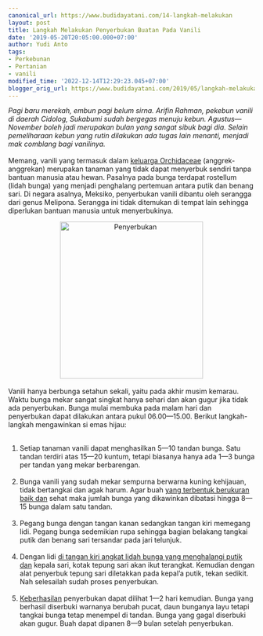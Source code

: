 ```yaml
---
canonical_url: https://www.budidayatani.com/14-langkah-melakukan
layout: post
title: Langkah Melakukan Penyerbukan Buatan Pada Vanili
date: '2019-05-20T20:05:00.000+07:00'
author: Yudi Anto
tags:
- Perkebunan
- Pertanian
- vanili
modified_time: '2022-12-14T12:29:23.045+07:00'
blogger_orig_url: https://www.budidayatani.com/2019/05/langkah-melakukan-penyerbukan-buatan.html
---
```


<i>Pagi baru merekah, embun pagi belum sirna. Arifin Rahman, pekebun vanili di daerah Cidolog, Sukabumi sudah bergegas menuju kebun. Agustus—November boleh jadi merupakan bulan yang sangat sibuk bagi dia. Selain pemeliharaan kebun yang rutin dilakukan ada tugas lain menanti, menjadi mak comblang bagi vanilinya.</i><br/><br/>Memang, vanili yang termasuk dalam <a href="https://id.wikipedia.org/wiki/Daftar_marga_anggota_Orchidaceae" rel="nofollow">keluarga Orchidaceae</a> (anggrek-anggrekan) merupakan tanaman yang tidak dapat menyerbuk sendiri tanpa bantuan manusia atau hewan. Pasalnya pada bunga terdapat rostellum (lidah bunga) yang menjadi penghalang pertemuan antara putik dan benang sari. Di negara asalnya, Meksiko, penyerbukan vanili dibantu oleh serangga dari genus Melipona. Serangga ini tidak ditemukan di tempat lain sehingga diperlukan bantuan manusia untuk menyerbukinya.<br/><div style="clear: both; text-align: center;"><a style="margin-left: 1em; margin-right: 1em;" href="https://i2.wp.com/1.bp.blogspot.com/-1x6uR1tKj6c/XOKdDpYoqaI/AAAAAAAABec/KoRPXdXDB-oqeJjX6Ii_zO4pzBhgKIgTACLcBGAs/s1600/stek%2Bvanili_549x600.jpg?ssl=1"><img title="vanili" src="https://i0.wp.com/1.bp.blogspot.com/-1x6uR1tKj6c/XOKdDpYoqaI/AAAAAAAABec/KoRPXdXDB-oqeJjX6Ii_zO4pzBhgKIgTACLcBGAs/s320/stek%2Bvanili_549x600.jpg?resize=292%2C320&amp;ssl=1" alt="Penyerbukan" width="292" height="320" border="0" data-original-height="600" data-original-width="549" data-recalc-dims="1" /></a></div><br/>Vanili hanya berbunga setahun sekali, yaitu pada akhir musim kemarau. Waktu bunga mekar sangat singkat hanya sehari dan akan gugur jika tidak ada penyerbukan. Bunga mulai membuka pada malam hari dan penyerbukan dapat dilakukan antara pukul 06.00—15.00. Berikut langkah-langkah mengawinkan si emas hijau:<br/><ol><br/> 	<li>Setiap tanaman vanili dapat menghasilkan 5—10 tandan bunga. Satu tandan terdiri atas 15—20 kuntum, tetapi biasanya hanya ada 1—3 bunga per tandan yang mekar berbarengan.</li><br/> 	<li>Bunga vanili yang sudah mekar sempurna berwarna kuning kehijauan, tidak bertangkai dan agak harum. Agar buah <a style="width: auto !important;" href="https://www.budidayatani.com/2019/07/varietas-cabai-hibrida-dan-lokal-yang.html" data-wpil-post-to-="data-wpil-post-to-">yang terbentuk berukuran baik dan</a> sehat maka jumlah bunga yang dikawinkan dibatasi hingga 8—15 bunga dalam satu tandan.</li><br/> 	<li>Pegang bunga dengan tangan kanan sedangkan tangan kiri memegang lidi. Pegang bunga sedemikian rupa sehingga bagian belakang tangkai putik dan benang sari tersandar pada jari telunjuk.</li><br/> 	<li>Dengan lidi <a style="width: auto !important;" href="https://www.budidayatani.com/2019/05/tips-dan-kiat-menanam-vanili-di-ruang.html" data-wpil-post-to-="data-wpil-post-to-">di tangan kiri angkat lidah bunga yang menghalangi putik dan</a> kepala sari, kotak tepung sari akan ikut terangkat. Kemudian dengan alat penyerbuk tepung sari diletakkan pada kepal’a putik, tekan sedikit. Nah selesailah sudah proses penyerbukan.</li><br/> 	<li><a href="https://www.budidayatani.com/2019/05/varieteas-vanili-tahan-penyakit.html">Keberhasilan</a> penyerbukan dapat dilihat 1—2 hari kemudian. Bunga yang berhasil diserbuki warnanya berubah pucat, daun bunganya layu tetapi tangkai bunga tetap menempel di tandan. Bunga yang gagal diserbuki akan gugur. Buah dapat dipanen 8—9 bulan setelah penyerbukan.</li><br/></ol>
